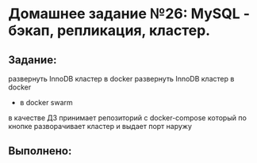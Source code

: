 # **Домашнее задание №26: MySQL - бэкап, репликация, кластер.**

## **Задание:**
развернуть InnoDB кластер в docker
развернуть InnoDB кластер в docker
* в docker swarm

в качестве ДЗ принимает репозиторий с docker-compose
который по кнопке разворачивает кластер и выдает порт наружу

## **Выполнено:**

